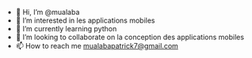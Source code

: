 - 👋 Hi, I’m @mualaba
- 👀 I’m interested in les applications mobiles
- 🌱 I’m currently learning python
- 💞️ I’m looking to collaborate on la conception des applications mobiles
- 📫 How to reach me mualabapatrick7@gmail.com

<!---
mualaba/mualaba is a ✨ special ✨ repository because its `README.md` (this file) appears on your GitHub profile.
You can click the Preview link to take a look at your changes.
--->
